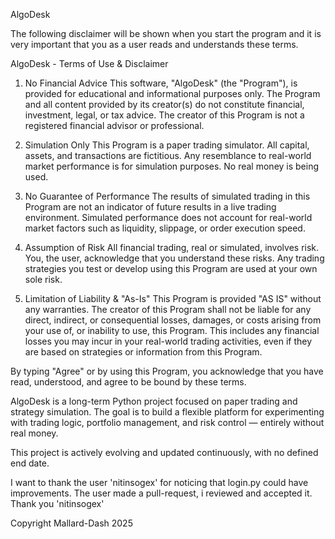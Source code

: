 AlgoDesk

The following disclaimer will be shown when you start the program and it is very important that you as a user reads and understands these terms.

AlgoDesk - Terms of Use & Disclaimer
1. No Financial Advice This software, "AlgoDesk" (the "Program"), is provided for educational and informational purposes only. The Program and all content provided by its creator(s) do not constitute financial, investment, legal, or tax advice. The creator of this Program is not a registered financial advisor or professional.

2. Simulation Only This Program is a paper trading simulator. All capital, assets, and transactions are fictitious. Any resemblance to real-world market performance is for simulation purposes. No real money is being used.

3. No Guarantee of Performance The results of simulated trading in this Program are not an indicator of future results in a live trading environment. Simulated performance does not account for real-world market factors such as liquidity, slippage, or order execution speed.

4. Assumption of Risk All financial trading, real or simulated, involves risk. You, the user, acknowledge that you understand these risks. Any trading strategies you test or develop using this Program are used at your own sole risk.

5. Limitation of Liability & "As-Is" This Program is provided "AS IS" without any warranties. The creator of this Program shall not be liable for any direct, indirect, or consequential losses, damages, or costs arising from your use of, or inability to use, this Program. This includes any financial losses you may incur in your real-world trading activities, even if they are based on strategies or information from this Program.

By typing "Agree" or by using this Program, you acknowledge that you have read, understood, and agree to be bound by these terms.


AlgoDesk is a long-term Python project focused on paper trading and strategy simulation.
The goal is to build a flexible platform for experimenting with trading logic, portfolio management, and risk control — entirely without real money.

This project is actively evolving and updated continuously, with no defined end date.

I want to thank the user 'nitinsogex' for noticing that login.py could have improvements. The user made a pull-request, i reviewed and accepted it. Thank you 'nitinsogex'

Copyright Mallard-Dash 2025
